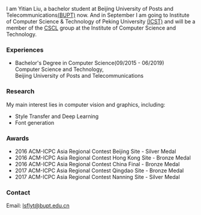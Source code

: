 I am Yitian Liu, a bachelor student at Beijing University of Posts and Telecommunications[(BUPT)](https://www.bupt.edu.cn/) now. And in September I am going to Institute of Computer Science & Technology of Peking University [(ICST)](http://www.icst.pku.edu.cn) and will be a member of the [CSCL](https://59.108.48.27/cscl) group at the Institute of Computer Science and Technology.

### Experiences
* Bachelor's Degree in Computer Science(09/2015 - 06/2019) <br/>
Computer Science and Technology,<br/>
Beijing University of Posts and Telecommunications

### Research
My main interest lies in computer vision and graphics, including:

* Style Transfer and Deep Learning
* Font generation

### Awards
* 2016 ACM-ICPC Asia Regional Contest Beijing Site - Silver Medal
* 2016 ACM-ICPC Asia Regional Contest Hong Kong Site - Bronze Medal
* 2016 ACM-ICPC Asia Regional Contest China Final - Bronze Medal
* 2017 ACM-ICPC Asia Regional Contest Qingdao Site - Bronze Medal
* 2017 ACM-ICPC Asia Regional Contest Nanning Site - Silver Medal

### Contact
Email: lsflyt@bupt.edu.cn
